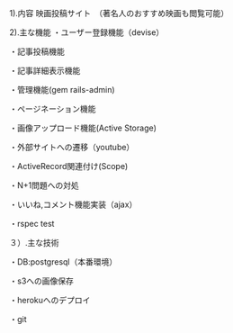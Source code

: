 1).内容
映画投稿サイト　（著名人のおすすめ映画も閲覧可能）



2).主な機能
・ユーザー登録機能（devise）


・記事投稿機能


・記事詳細表示機能


・管理機能(gem rails-admin)


・ページネーション機能


・画像アップロード機能(Active Storage)


・外部サイトへの遷移（youtube）


・ActiveRecord関連付け(Scope)


・N+1問題への対処


・いいね,コメント機能実装（ajax）


・rspec test


３）.主な技術

・DB:postgresql（本番環境）


・s3への画像保存


・herokuへのデプロイ


・git 
